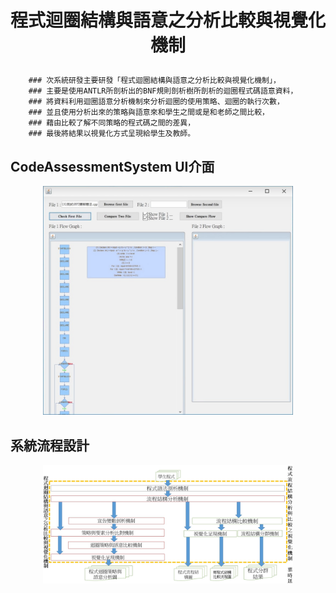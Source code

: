 # <p align="center">程式迴圈結構與語意之分析比較與視覺化機制</p>


        ### 次系統研發主要研發「程式迴圈結構與語意之分析比較與視覺化機制」，
        ### 主要是使用ANTLR所剖析出的BNF規則剖析樹所剖析的迴圈程式碼語意資料，
        ### 將資料利用迴圈語意分析機制來分析迴圈的使用策略、迴圈的執行次數，
        ### 並且使用分析出來的策略與語意來和學生之間或是和老師之間比較，
        ### 藉由比較了解不同策略的程式碼之間的差異，
        ### 最後將結果以視覺化方式呈現給學生及教師。

## CodeAssessmentSystem UI介面
<p align="center">
<img src ="img/ui.jpg" width = 400>
</p>

## 系統流程設計
<p align="center">
<img src ="img/系統設計.jpg" width = 400>
</p>

